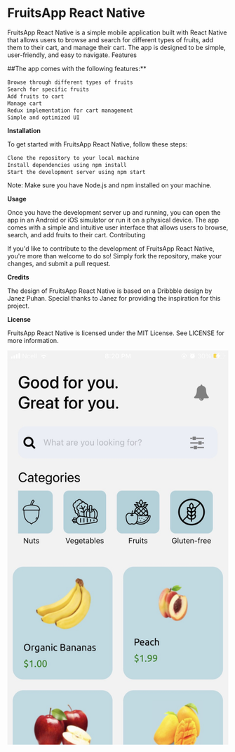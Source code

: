 <h1>FruitsApp React Native</h1>



FruitsApp React Native is a simple mobile application built with React Native that allows users to browse and search for different types of fruits, add them to their cart, and manage their cart. The app is designed to be simple, user-friendly, and easy to navigate.
Features

##The app comes with the following features:**

    Browse through different types of fruits
    Search for specific fruits
    Add fruits to cart
    Manage cart
    Redux implementation for cart management
    Simple and optimized UI

**Installation**

To get started with FruitsApp React Native, follow these steps:

    Clone the repository to your local machine
    Install dependencies using npm install
    Start the development server using npm start

Note: Make sure you have Node.js and npm installed on your machine.

**Usage**

Once you have the development server up and running, you can open the app in an Android or iOS simulator or run it on a physical device. The app comes with a simple and intuitive user interface that allows users to browse, search, and add fruits to their cart.
Contributing

If you'd like to contribute to the development of FruitsApp React Native, you're more than welcome to do so! Simply fork the repository, make your changes, and submit a pull request.

**Credits**

The design of FruitsApp React Native is based on a Dribbble design by Janez Puhan. Special thanks to Janez for providing the inspiration for this project.

**License**

FruitsApp React Native is licensed under the MIT License. See LICENSE for more information.

![](/UI.jpg)
